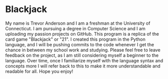 # Blackjack
My name is Trevor Anderson and I am a freshman at the University of Connecticut. I am pursuing a degree in Computer Science and I am uploading my passion projects on GitHub. This program is a replica of the card game "Blackjack" or "21". I created this program in the Python language, and I will be pushing commits to the code whenever I get the chance in between my school work and studying. Please feel free to leave feedback on the project, as I am still considering myself a beginner to the language. Over time, once I familiarize myself with the language syntax and concepts more I will refer back to this to make it more understandable and readable for all. Hope you enjoy!
